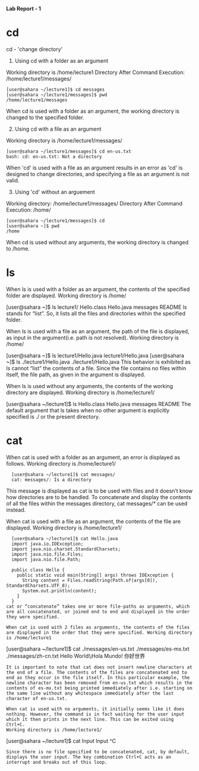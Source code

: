**Lab Report - 1**

# cd
cd - 'change directory'
 
1. Using cd with a folder as an argument
    

Working directory is /home/lecture1 
Directory After Command Execution: /home/lecture1/messages/
```
[user@sahara ~/lecture1]$ cd messages
[user@sahara ~/lecture1/messages]$ pwd
/home/lecture1/messages
```
When cd is used with a folder as an argument, the working directory is 
changed to the specified folder.

2. Using cd with a file as an argument

Working directory is /home/lecture1/messages/
```
[user@sahara ~/lecture1/messages]$ cd en-us.txt 
bash: cd: en-us.txt: Not a directory
```
When 'cd' is used with a file as an argument results in an error as
'cd' is designed to change directories,
and specifying a file as an argument is not valid.

3. Using 'cd' without an arguement

Working directory: /home/lecture1/messages/ 
Directory After Command Execution: /home/
```
[user@sahara ~/lecture1/messages]$ cd
[user@sahara ~]$ pwd
/home
  ```
When cd is used without any arguments, the working directory is changed to /home.


# ls
When ls is used with a folder as an argument, the contents of the specified folder are displayed.
Working directory is /home/

  [user@sahara ~]$ ls lecture1/
  Hello.class  Hello.java  messages  README
ls stands for “list”. So, it lists all the files and directories within the specified folder.

When ls is used with a file as an argument, the path of the file is displayed, as input in the argument(i.e. path is not resolved).
Working directory is /home/

  [user@sahara ~]$ ls lecture1/Hello.java
  lecture1/Hello.java
  [user@sahara ~]$ ls ./lecture1/Hello.java
  ./lecture1/Hello.java
This behavior is exhibited as ls cannot “list” the contents of a file. Since the file contains no files within itself, the file path, as given in the argument is displayed.

When ls is used without any arguments, the contents of the working directory are displayed.
Working directory is /home/lecture1/

  [user@sahara ~/lecture1]$ ls
  Hello.class  Hello.java  messages  README
The default argument that ls takes when no other argument is explicitly specified is ./ or the present directory.

# cat
When cat is used with a folder as an argument, an error is displayed as follows.
Working directory is /home/lecture1/

```
  [user@sahara ~/lecture1]$ cat messages/
  cat: messages/: Is a directory
```
This message is displayed as cat is to be used with files and it doesn’t know how directories are to be handled. To concatenate and display the contents of all the files within the messages directory, cat messages/* can be used instead.

When cat is used with a file as an argument, the contents of the file are displayed.
Working directory is /home/lecture1/


```
  [user@sahara ~/lecture1]$ cat Hello.java
  import java.io.IOException;
  import java.nio.charset.StandardCharsets;
  import java.nio.file.Files;
  import java.nio.file.Path;
  
  public class Hello {
    public static void main(String[] args) throws IOException {
      String content = Files.readString(Path.of(args[0]), StandardCharsets.UTF_8);    
      System.out.println(content);
    }
  }
cat or “concatenate” takes one or more file-paths as arguments, which are all concatenated, or joined end to end and displayed in the order they were specified.

When cat is used with 2 files as arguments, the contents of the files are displayed in the order that they were specified. Working directory is /home/lecture1
```
  [user@sahara ~/lecture1]$ cat ./messages/en-us.txt ./messages/es-mx.txt ./messages/zh-cn.txt 
  Hello World!¡Hola Mundo!
  你好世界
  ```
It is important to note that cat does not insert newline characters at the end of a file. The contents of the files are concatenated end to end as they occur in the file itself. In this particular example, the newline character has been removed from en-us.txt which results in the contents of es-mx.txt being printed immediately after i.e. starting on the same line without any whitespace immediately after the last character of en-us.txt.

When cat is used with no arguments, it initially seems like it does nothing. However, the command is in fact waiting for the user input which it then prints in the next line. This can be exited using Ctrl+C.
Working directory is /home/lecture1/
```
  [user@sahara ~/lecture1]$ cat
  Input
  Input
  ^C
  ```
Since there is no file specified to be concatenated, cat, by default, displays the user input. The key combination Ctrl+C acts as an interrupt and breaks out of this loop.
